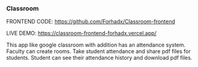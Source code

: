 ### Classroom

FRONTEND CODE: https://github.com/Forhadx/Classroom-frontend

LIVE DEMO: https://classroom-frontend-forhadx.vercel.app/

This app like google classroom with addition has an attendance system. Faculty can create rooms. Take student attendance and share pdf files for students. Student can see their attendance history and download pdf files.
